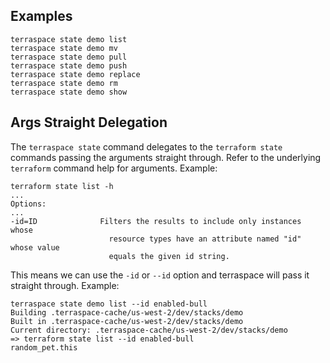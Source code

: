 ## Examples

    terraspace state demo list
    terraspace state demo mv
    terraspace state demo pull
    terraspace state demo push
    terraspace state demo replace
    terraspace state demo rm
    terraspace state demo show

## Args Straight Delegation

The `terraspace state` command delegates to the `terraform state` commands passing the arguments straight through. Refer to the underlying `terraform` command help for arguments.  Example:

    terraform state list -h
    ...
    Options:
    ...
    -id=ID              Filters the results to include only instances whose
                          resource types have an attribute named "id" whose value
                          equals the given id string.

This means we can use the `-id` or `--id` option and terraspace will pass it straight through. Example:

    terraspace state demo list --id enabled-bull
    Building .terraspace-cache/us-west-2/dev/stacks/demo
    Built in .terraspace-cache/us-west-2/dev/stacks/demo
    Current directory: .terraspace-cache/us-west-2/dev/stacks/demo
    => terraform state list --id enabled-bull
    random_pet.this
